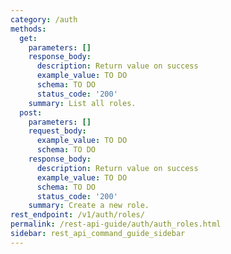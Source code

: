 ```yaml
---
category: /auth
methods:
  get:
    parameters: []
    response_body:
      description: Return value on success
      example_value: TO DO
      schema: TO DO
      status_code: '200'
    summary: List all roles.
  post:
    parameters: []
    request_body:
      example_value: TO DO
      schema: TO DO
    response_body:
      description: Return value on success
      example_value: TO DO
      schema: TO DO
      status_code: '200'
    summary: Create a new role.
rest_endpoint: /v1/auth/roles/
permalink: /rest-api-guide/auth/auth_roles.html
sidebar: rest_api_command_guide_sidebar
---
```

